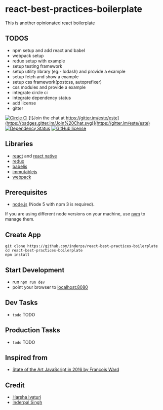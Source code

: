 # react-best-practices-boilerplate

This is another opinionated react boilerplate

## TODOS

 - npm setup and add react and babel 
 - webpack setup
 - redux setup with example
 - setup testing framework
 - setup utility library (eg:- lodash) and provide a example
 - setup fetch and show a example
 - setup css framework(postcss, autoprefixer)
 - css modules and provide a example
 - integrate circle ci
 - integrate dependency status
 - add license
 - gitter


[![Circle CI](https://img.shields.io/circleci/project/este/este/master.svg)](https://circleci.com/gh/este/este)
[![Join the chat at https://gitter.im/este/este](https://badges.gitter.im/Join%20Chat.svg)](https://gitter.im/este/este)
[![Dependency Status](https://david-dm.org/este/este.svg)](https://david-dm.org/este/este)
[![GitHub license](https://img.shields.io/github/license/este/este.svg)](https://github.com/este/este/blob/master/LICENSE)

## Libraries

- [react](http://facebook.github.io/react/) and [react native](https://facebook.github.io/react-native/) 
- [redux](http://rackt.github.io/redux/)
- [babeljs](https://babeljs.io/)
- [immutablejs](http://facebook.github.io/immutable-js)
- [webpack](http://webpack.github.io/)

## Prerequisites

- [node.js](http://nodejs.org) (Node 5 with npm 3 is required).

If you are using different node versions on your machine, use [nvm](https://github.com/creationix/nvm) to manage them.

## Create App

```shell
git clone https://github.com/inderps/react-best-practices-boilerplate
cd react-best-practices-boilerplate
npm install
```

## Start Development

- run `npm run dev`
- point your browser to [localhost:8080](http://localhost:8080)


## Dev Tasks

- `todo` TODO


## Production Tasks

- `todo` TODO
 

## Inspired from

 - [State of the Art JavaScript in 2016 by Francois Ward](https://medium.com/javascript-and-opinions/state-of-the-art-javascript-in-2016-ab67fc68eb0b#.tzr6zy9q8)

## Credit

- [Harsha Ivaturi](https://github.com/harshai)
- [Inderpal Singh](https://twitter.com/singhinther)
